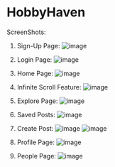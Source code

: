 # HobbyHaven

ScreenShots:
1. Sign-Up Page:
   ![image](https://github.com/LaurynArora1/HobbyHaven/assets/79740749/398e562f-eb31-4928-94bd-ccbd929d149e)
2. Login Page:
   ![image](https://github.com/LaurynArora1/HobbyHaven/assets/79740749/9cdfb615-0d25-4672-89d1-11ed74b6b77d)
   
3. Home Page:
   ![image](https://github.com/LaurynArora1/HobbyHaven/assets/79740749/0a567e58-fc52-4032-b019-5e24323626fc)
   
4. Infinite Scroll Feature:
   ![image](https://github.com/LaurynArora1/HobbyHaven/assets/79740749/52486e7c-4cf7-479a-958c-03ce5d83effe)
   
5. Explore Page:
   ![image](https://github.com/LaurynArora1/HobbyHaven/assets/79740749/e82df984-092f-4dbe-b429-590464192cdb)
   
6. Saved Posts:
   ![image](https://github.com/LaurynArora1/HobbyHaven/assets/79740749/868562e1-9b3b-4b69-a75d-b9ce0cd0bca1)
   
8. Create Post:
   ![image](https://github.com/LaurynArora1/HobbyHaven/assets/79740749/ebad6cbc-2afb-482b-8e00-2903b446042e)
   ![image](https://github.com/LaurynArora1/HobbyHaven/assets/79740749/bff47390-fa60-44a7-827a-c9799e11a24f)
9. Profile Page:
    ![image](https://github.com/LaurynArora1/HobbyHaven/assets/79740749/f2bc20e5-ef9d-48da-ba9a-1942ee2763f9)
10. People Page:
    ![image](https://github.com/LaurynArora1/HobbyHaven/assets/79740749/d2436cbf-19b8-4110-b4f7-4f52b27fefac)




